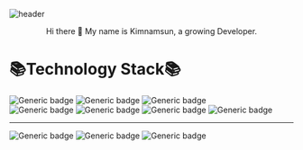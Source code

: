 ![header](https://capsule-render.vercel.app/api?type=wave&color=auto&height=300&section=header&text=kimnamsun();&fontSize=90)

<p align="center">
Hi there 👋   
My name is Kimnamsun, a growing Developer.   
   
# 📚Technology Stack📚  
![Generic badge](https://img.shields.io/badge/-JAVA-red) ![Generic badge](https://img.shields.io/badge/-Javascript-yellow) ![Generic badge](https://shields.io/badge/-HTML/CSS-ff69b4)   
![Generic badge](https://img.shields.io/badge/-Oracle-327da8) ![Generic badge](https://img.shields.io/badge/-MySql-006F8C) ![Generic badge](https://img.shields.io/badge/-Spring-brightgreen)  ![Generic badge](https://img.shields.io/badge/-Git-black)   

---

![Generic badge](https://img.shields.io/badge/Tech%20Blog-11B48A?style=flat-square&logo=Vimeo&logoColor=white&link=https://velog.io/@nsunny0908) ![Generic badge](https://img.shields.io/badge/GitHub%20Blog-181717?style=flat-square&logo=GitHub&logoColor=white&link=http://kimnamsun.github.io/) ![Generic badge](https://img.shields.io/badge/portfolio-6E519D?style=flat-square&logo=Notion&logoColor=white&link=https://www.notion.so/namsun-Kim-3e32988d63aa4845b131edb4fd522b6a)
</p>
